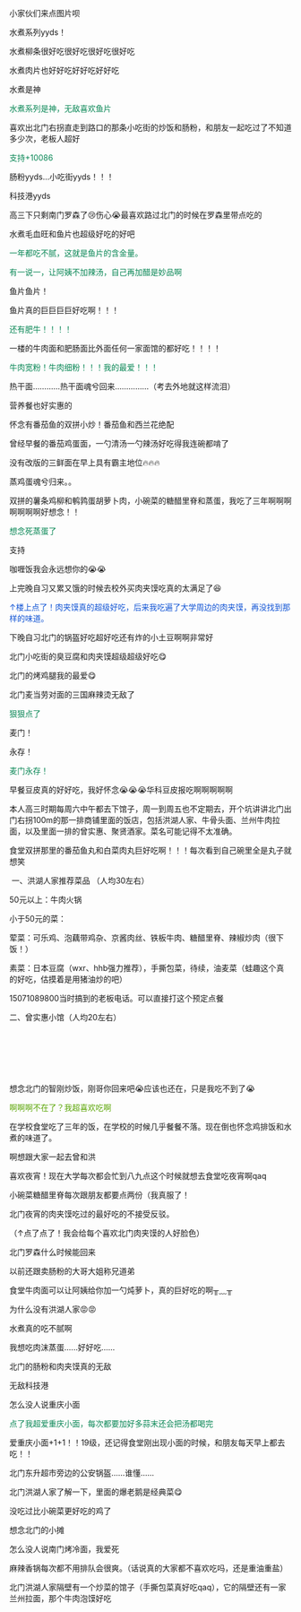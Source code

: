 <p class="MsoNormal">小家伙们来点图片呗</p><p class="MsoNormal">水煮系列<span class="SpellE"><span lang="EN-US">yyds</span></span>！</p><p class="MsoNormal">水煮柳条<span class="GramE">很好吃很好吃很好吃很好吃</span></p><p class="MsoNormal">水煮肉片也好<span class="GramE">好吃好好吃好</span>好吃</p><p class="MsoNormal">水煮是神</p><p class="MsoNormal"><span style="color:#078654">水煮系列是神，无敌喜欢鱼片</span></p><p class="MsoNormal">喜欢出北门<span class="GramE">右拐直走到</span>路口的那条小吃街的炒饭和肠粉，和朋友一起吃过了不知道多少次，老板人超好</p><p class="MsoNormal"><span style="color:#078654">支持<span lang="EN-US">+10086</span></span></p><p class="MsoNormal">肠粉<span class="SpellE"><span lang="EN-US">yyds</span></span><span lang="EN-US">…</span>小吃街<span class="SpellE"><span lang="EN-US">yyds</span></span>！！！</p><p class="MsoNormal"><span class="GramE">科技港</span><span class="SpellE"><span lang="EN-US">yyds</span></span></p><p class="MsoNormal">高三下只剩南门罗森了<span class="Emoji"><span lang="EN-US">😢</span></span>伤心<span class="Emoji"><span lang="EN-US">😭</span></span>最喜欢路过北门的时候在罗森里带点吃的</p><p class="MsoNormal">水煮毛血旺和鱼片也超级好吃的好吧</p><p class="MsoNormal"><span style="color:#078654">一年都吃不腻，这就是鱼片的含金量。</span></p><p class="MsoNormal"><span style="color:#078654">有一说一，让阿姨不加辣汤，自己再加醋是妙品啊</span></p><p class="MsoNormal"><span class="GramE">鱼片鱼片</span>！</p><p class="MsoNormal">鱼片真的巨<span class="GramE">巨巨巨</span>好吃啊！！！</p><p class="MsoNormal"><span style="color:#078654">还有肥牛！！！！</span></p><p class="MsoNormal">一楼的牛肉面和肥肠面比外面任何一家面馆的都好吃！！！！</p><p class="MsoNormal"><span style="color:#078654">牛肉宽粉！牛肉细粉！！！我的最爱！！！</span></p><p class="MsoNormal">热干面<span lang="EN-US">……<span class="GramE">……</span></span>热干面魂<span class="GramE">兮回来</span><span lang="EN-US">……<span class="GramE">………</span></span>（<span class="GramE">考去外地</span>就这样流泪）</p><p class="MsoNormal">营养餐也好实惠的</p><p class="MsoNormal">怀念有番茄鱼的双拼小炒！番茄鱼和西兰花绝配</p><p class="MsoNormal">曾经早餐的番茄鸡蛋面，一勺清汤一勺辣汤好吃得我连碗都啃了</p><p class="MsoNormal">没有改版的三鲜面在早上具有霸主地位<span class="Emoji"><span lang="EN-US">🔥🔥🔥</span></span>
</p><p class="MsoNormal"><span class="GramE">蒸</span>鸡蛋魂兮归来。。</p><p class="MsoNormal">双拼的薯条鸡柳和鹌鹑蛋胡萝卜肉，小碗菜的糖醋里脊和蒸蛋，我吃了三年啊啊啊啊啊啊啊好想念！！</p><p class="MsoNormal"><span class="GramE"><span style="color:#078654">想念死蒸蛋</span></span><span style="color:#078654">了</span></p><p class="MsoNormal">支持</p><p class="MsoNormal">咖喱饭我会永远想你的<span class="Emoji"><span lang="EN-US">😭😭</span></span></p><p class="MsoNormal">上完晚自习又累又饿的时候去校外买肉夹馍<span class="GramE">吃真的</span>太满足了<span class="Emoji"><span lang="EN-US">😆</span></span></p><p class="MsoNormal"><span lang="EN-US" style="color:#0E52D4">↑</span><span style="color:#0E52D4">楼上点了！肉夹<span class="GramE">馍真的</span>超级好吃，后来我吃遍了大学周边的肉夹馍，再没找到那样的味道。</span></p><p class="MsoNormal">下晚自习北门的锅盔好吃超好吃还有炸的小土豆啊啊非常好</p><p class="MsoNormal">北门小吃街的臭豆腐和肉夹馍<span class="GramE">超级超级</span>好吃<span class="Emoji"><span lang="EN-US">😋</span></span></p><p class="MsoNormal">北门的烤鸡腿我的最爱<span class="Emoji"><span lang="EN-US">😋</span></span></p><p class="MsoNormal">北门麦当劳对面的三国麻辣烫无敌了</p><p class="MsoNormal"><span style="color:#078654">狠狠点了</span></p><p class="MsoNormal">麦门！</p><p class="MsoNormal">永存！</p><p class="MsoNormal"><span class="GramE"><span style="color:#078654">麦门永存</span></span><span style="color:#078654">！</span></p><p class="MsoNormal">早餐豆皮真的好好吃，我好怀念<span class="Emoji"><span lang="EN-US">😭😭😭</span></span>华科<span class="GramE">豆皮报吃</span>啊啊啊啊啊</p><p class="MsoNormal">本人高三时期每周六中午都去下馆子，周一到周五也不定期去，开个坑讲讲北门出门右拐<span lang="EN-US">100m</span>的那一排商铺里面的饭店，包括洪湖人家、牛骨头面、兰州牛肉拉面，以及里面一排的曾实惠、聚贤酒家。菜名可能记得不太准确。</p><p class="MsoNormal">食堂双拼那里的番茄鱼丸和白菜肉丸巨好吃啊！！！每次看到自己碗里全是丸子就想笑</p><p class="MsoNormal"><span lang="EN-US"><span style="mso-spacerun:yes"> </span></span>一、洪湖人家推荐菜品 （人均<span lang="EN-US">30</span>左右）</p><p class="MsoNormal"><span lang="EN-US">50</span>元以上：牛肉火锅 </p><p class="MsoNormal">小于<span lang="EN-US">50</span>元的菜：</p><p class="MsoNormal">荤菜：可乐鸡、<span class="GramE">泡藕带鸡杂</span>、京酱肉丝、铁板牛肉、糖醋里脊、辣椒炒肉（很下饭！）</p><p class="MsoNormal">素菜：日本豆腐（<span class="SpellE"><span lang="EN-US">wxr</span></span>、<span class="SpellE"><span lang="EN-US">hhb</span></span>强力推荐），手撕包菜，待续，油麦菜（<span class="GramE">蛙趣这个</span>真的好吃，<span class="GramE">估摸着</span>是用猪油炒的吧）</p><p class="MsoNormal"><span lang="EN-US">15071089800</span>当时搞到的老板电话。可以直接打这个预定点餐</p><p class="MsoNormal"><span style="mso-bidi-font-size:11.0pt">二、</span>曾实惠小馆（人均<span lang="EN-US">20</span>左右）</p><p class="MsoNormal"><span lang="EN-US">
<o:p> </o:p>
</span></p><p class="MsoNormal"><span lang="EN-US">
<o:p> </o:p>
</span></p><p class="MsoNormal"><span lang="EN-US">
<o:p> </o:p>
</span></p><p class="MsoNormal">想念北门的智刚炒饭，<span class="GramE">刚哥你</span>回来吧<span class="Emoji"><span lang="EN-US">😭</span></span>应该也还在，只是我吃不到了<span class="Emoji"><span lang="EN-US">😭</span></span></p><p class="MsoNormal"><span style="color:#58A401">啊啊啊不在了？我<span class="GramE">超喜欢</span>吃啊</span></p><p class="MsoNormal">在学校食堂吃了三年的饭，在学校的时候几乎餐餐不落。现在倒也怀念<span class="GramE">鸡排饭</span>和水煮的味道了。</p><p class="MsoNormal">啊想跟大家一起去曾和<span class="GramE">洪</span></p><p class="MsoNormal">喜欢夜宵！现在大学每次都会忙到八九点这个时候就想去食堂吃夜宵啊<span class="SpellE"><span lang="EN-US">qaq</span></span></p><p class="MsoNormal">小碗菜糖醋里脊每次跟朋友都要点两份（我真服了！</p><p class="MsoNormal">北门夜宵的肉夹馍吃过的最好吃的不接受反驳。</p><p class="MsoNormal">（<span lang="EN-US">↑</span>点了点了！我会给每个喜欢北门肉夹馍的人好脸色）</p><p class="MsoNormal">北门罗<span class="GramE">森什么</span>时候能回来</p><p class="MsoNormal">以前还跟卖肠粉的大哥大姐称兄道弟</p><p class="MsoNormal">食堂牛肉面可以让阿姨给你加一勺炖萝卜，真的巨好吃的啊<span lang="EN-US">╥</span>﹏<span lang="EN-US">╥</span></p><p class="MsoNormal">为什么没有洪湖人家<span class="Emoji"><span lang="EN-US">😡😡</span></span></p><p class="MsoNormal">水煮真的吃不腻啊</p><p class="MsoNormal">我想<span class="GramE">吃肉沫蒸蛋</span><span lang="EN-US">......</span><span class="GramE">好</span>好吃<span lang="EN-US">......</span></p><p class="MsoNormal">北门的肠粉和肉夹<span class="GramE">馍真的</span>无敌</p><p class="MsoNormal">无敌科技港</p><p class="MsoNormal">怎么没人说重庆小面</p><p class="MsoNormal"><span style="color:#078654">点了<span class="GramE">我超爱重庆</span>小面，每次都要加好多蒜末还会把汤都喝完</span></p><p class="MsoNormal">爱重庆小面<span lang="EN-US">+1+1</span>！！<span lang="EN-US">19</span>级，还记得食堂刚出现小面的时候，和朋友每天早上都去吃！！</p><p class="MsoNormal">北门东升超市旁边的公安锅盔<span lang="EN-US">……</span>谁懂<span lang="EN-US">……</span></p><p class="MsoNormal">北门洪湖人家了解一下，里面<span class="GramE">的爆老鹅</span>是经典菜<span class="Emoji"><span lang="EN-US">😋</span></span></p><p class="MsoNormal">没吃过比小碗菜更好吃的鸡了</p><p class="MsoNormal">想念北门的小摊</p><p class="MsoNormal">怎么没人说南门烤冷面，我爱死</p><p class="MsoNormal"><span class="GramE">麻辣香锅每次</span>都不用排队会<span class="GramE">很</span>爽。（话说真的大家都不喜欢吃吗，还是重油重盐）</p><p class="MsoNormal">北门洪湖人家隔壁有一个炒菜的馆子（手撕包菜真好吃<span class="SpellE"><span lang="EN-US">qaq</span></span>），它的隔壁还有一家兰州拉面，那个牛肉泡馍好吃</p>